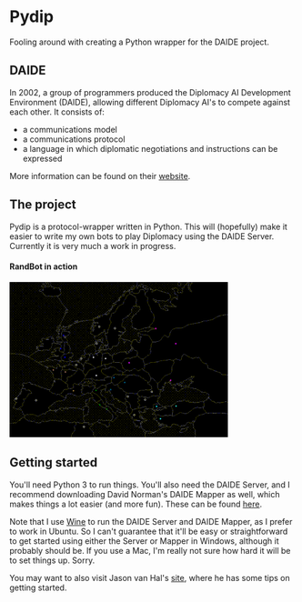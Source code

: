 # Pydip
Fooling around with creating a Python wrapper for the DAIDE project.

## DAIDE
In 2002, a group of programmers produced the Diplomacy AI Development Environment
(DAIDE), allowing different Diplomacy AI's to compete against each
other. It consists of:
  * a communications model
  * a communications protocol
  * a language in which diplomatic negotiations and instructions
  can be expressed
  
 More information can be found on their [website](http://www.daide.org.uk/index.html).
 
## The project
Pydip is a protocol-wrapper written in Python. This will (hopefully)
make it easier to write my own bots to play Diplomacy using the
DAIDE Server. Currently it is very much a work in progress.

#### RandBot in action
![](randbot1.gif)

## Getting started
You'll need Python 3 to run things. You'll also need the DAIDE Server, and
I recommend downloading David Norman's DAIDE Mapper as well, which
makes things a lot easier (and more fun). These can be found
[here](http://www.ellought.demon.co.uk/dipai/).

Note that I use [Wine](https://www.winehq.org/) to run the DAIDE Server
and DAIDE Mapper, as I prefer to work in Ubuntu. So I can't guarantee
that it'll be easy or straightforward to get started using either the
Server or Mapper in Windows, although it probably should be. If you
use a Mac, I'm really not sure how hard it will be to set things up. Sorry. 

You may want to also visit Jason van Hal's 
[site](https://sites.google.com/site/diplomacyai/), where he has some
tips on getting started.
